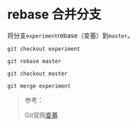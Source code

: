 # rebase 合并分支

将分支`experiment`rebase（变基）到`master`。

```git
git checkout experiment

git rebase master

git checkout master

git merge experiment
```

> 参考：
>
> Git官网[变基](https://git-scm.com/book/zh/v2/Git-%E5%88%86%E6%94%AF-%E5%8F%98%E5%9F%BA)

